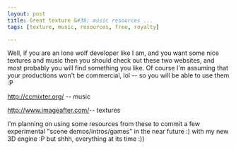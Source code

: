 ```yaml
--- 
layout: post
title: Great texture &#38; music resources ...
tags: [texture, music, resources, free, royalty]

---
```

Well, if you are an lone wolf developer like I am, and you want some nice textures and music then you should check out these two websites, and most probably you will find something you like. Of course I'm assuming that your productions won't be commercial, lol -- so you will be able to use them :P

<a href="http://ccmixter.org/" title=")" target="_blank">http://ccmixter.org/</a> -- music

<a href="http://www.imageafter.com/" title=")" target="_blank">http://www.imageafter.com/</a>-- textures

I'm planning on using some resources from these to commit a few experimental "scene demos/intros/games" in the near future :) with my new 3D engine :P but shhh, everything at its time :))
